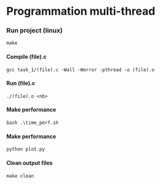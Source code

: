# Programmation multi-thread

### Run project (linux)

`make`

#### Compile (file).c

`gcc task_1/(file).c -Wall -Werror -pthread -o (file).o`

#### Run (file).c

`./(file).o <nb>`

#### Make performance

`bash .\time_perf.sh`

#### Make performance

`python plot.py`

#### Clean output files

`make clean`